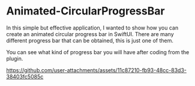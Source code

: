 # Animated-CircularProgressBar

In this simple but effective application, I wanted to show how you can create an animated circular progress bar in SwiftUI. There are many different progress bar that can be obtained, this is just one of them.

You can see what kind of progress bar you will have after coding from the plugin.

https://github.com/user-attachments/assets/11c87210-fb93-48cc-83d3-38403fc5085c

